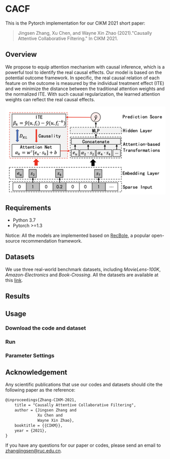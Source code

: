 # CACF
This is the Pytorch implementation for our CIKM 2021 short paper:
> Jingsen Zhang, Xu Chen, and Wayne Xin Zhao (2021)."Causally Attentive Collaborative Filtering." In CIKM 2021. 

## Overview
We propose to equip attention mechanism with causal inference, which is a powerful tool to identify the real causal effects. Our model is based on the potential outcome framework. In specific, the real causal relation of each feature on the outcome is measured by the individual treatment effect (ITE) and we minimize the distance between the traditional attention weights and the normalized ITE. With such causal regularization, the learned attention weights can reflect the real causal effects.

<img src="https://github.com/JingsenZhang/CACF/blob/master/img/model.png" width = "500px" align=center />

## Requirements
- Python 3.7
- Pytorch >=1.3

Notice: All the models are implemented based on [RecBole](https://github.com/RUCAIBox/RecBole), a popular open-source recommendation framework. 

## Datasets
We use three real-world benchmark datasets, including *MovieLens-100K*, *Amazon-Electronics* and *Book-Crossing*. All the datasets are available at this [link](https://recbole.io/dataset_list.html).

## Results

## Usage
### Download the code and dataset
### Run

### Parameter Settings

## Acknowledgement
Any scientific publications that use our codes and datasets should cite the following paper as the reference:
````
@inproceedings{Zhang-CIKM-2021,
    title = "Causally Attentive Collaborative Filtering",
    author = {Jingsen Zhang and
              Xu Chen and
              Wayne Xin Zhao},
    booktitle = {{CIKM}},
    year = {2021},
}
````
If you have any questions for our paper or codes, please send an email to zhangjingsen@ruc.edu.cn.
